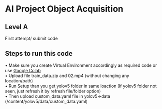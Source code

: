 # AI Project Object Acquisition

## Level A</br>
First attempt/ submit code


## Steps to run this code </br>
• Make sure you create Virtual Environment accordingly as required code or use <a href="https://colab.research.google.com/drive/1Q59pozDDtX0ukFEfivL-ng-tWDGSNcM7?usp=sharing">Google Colab</a> </br>
• Upload file train_data.zip and 02.mp4 (without changing any location/path) </br>
• Run Setup than you get yolov5 folder in same loaction (If yolov5 folder not seen, just refresh it by refresh file/folder option) </br>
• Then upload custom_data.yaml file in yolov5=>data (/content/yolov5/data/custom_data.yaml) </br>

